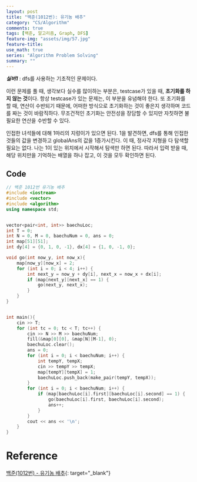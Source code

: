 ```yaml
---
layout: post
title: "백준(1012번): 유기농 배추"
category: "CS/Algorithm"
comments: true
tags: [백준, 알고리즘, Graph, DFS]
feature-img: "assets/img/57.jpg"
feature-title:
use_math: true
series: "Algorithm Problem Solving"
summary: ""
---
```


**_실버1_** : dfs를 사용하는 기초적인 문제이다.

이런 문제를 풀 때, 생각보다 실수를 많이하는 부분은, testcase가 있을 때, **초기화를 하지 않는 것**이다. 항상 testcase가 있는 문제는, 이 부분을 유념해야 한다. 또 초기화를 할 때, 연산이 수반되기 때문에, 어떠한 방식으로 초기화하는 것이 좋은지 생각하며 코드를 짜는 것이 바람직하다. 무조건적인 초기화는 안전성을 장담할 수 있지만 자칫하면 불필요한 연산을 수반할 수 있다.

인접한 녀석들에 대해 1마리의 지렁이가 있으면 된다.
1을 발견하면, dfs를 통해 인접한 것들의 값을 변경하고 globalAns의 값을 1증가시킨다.
이 때, 정사각 지형을 다 탐색할 필요는 없다.
나는 1이 있는 위치에서 시작해서 탐색만 하면 된다.
따라서 입력 받을 때, 해당 위치만을 기억하는 배열을 하나 잡고, 이 것을 모두 확인하면 된다.

## Code

```c++
// 백준 1012번 유기농 배추
#include <iostream>
#include <vector>
#include <algorithm>
using namespace std;


vector<pair<int, int>> baechuLoc;
int T = 0;
int N = 0, M = 0, baechuNum = 0, ans = 0;
int map[51][51];
int dy[4] = {0, 1, 0, -1}, dx[4] = {1, 0, -1, 0};

void go(int now_y, int now_x){
    map[now_y][now_x] = 2;
    for (int i = 0; i < 4; i++) {
        int next_y = now_y + dy[i], next_x = now_x + dx[i];
        if (map[next_y][next_x] == 1) {
            go(next_y, next_x);
        }
    }
}


int main(){
    cin >> T;
    for (int tc = 0; tc < T; tc++) {
        cin >> N >> M >> baechuNum;
        fill(&map[0][0], &map[N][M-1], 0);
        baechuLoc.clear();
        ans = 0;
        for (int i = 0; i < baechuNum; i++) {
            int tempY, tempX;
            cin >> tempY >> tempX;
            map[tempY][tempX] = 1;
            baechuLoc.push_back(make_pair(tempY, tempX));
        }
        for (int i = 0; i < baechuNum; i++) {
            if (map[baechuLoc[i].first][baechuLoc[i].second] == 1) {
                go(baechuLoc[i].first, baechuLoc[i].second);
                ans++;
            }
        }
        cout << ans << '\n';
    }
}

```

# Reference

[백준(1012번) - 유기농 배추](https://www.acmicpc.net/problem/1012){: target="\_blank"}
